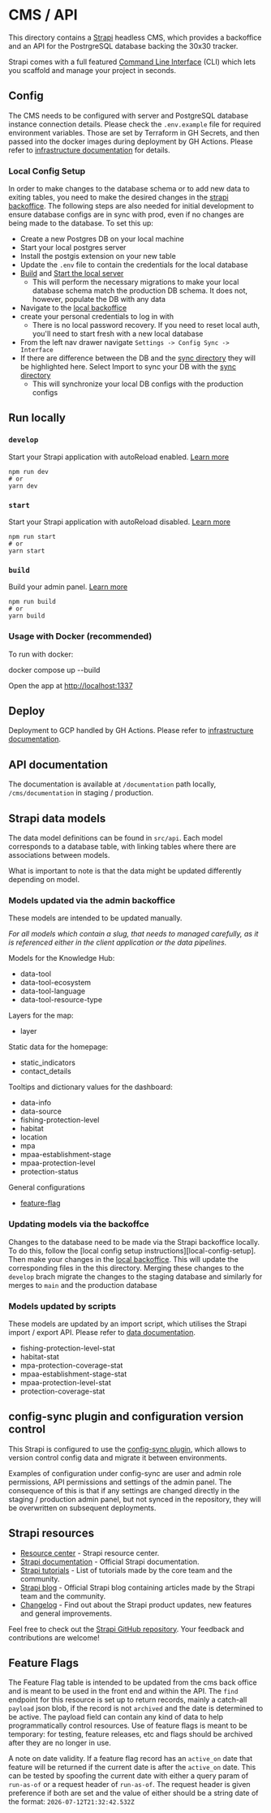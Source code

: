 # CMS / API

This directory contains a [Strapi][strapi] headless CMS, which provides a backoffice and an API for the PostrgreSQL database backing the 30x30 tracker.

Strapi comes with a full featured [Command Line Interface][strapi_cli] (CLI) which lets you scaffold and manage your project in seconds.

## Config

The CMS needs to be configured with server and PostgreSQL database instance connection details. Please check the `.env.example` file for required environment variables. Those are set by Terraform in GH Secrets, and then passed into the docker images during deployment by GH Actions. Please refer to [infrastructure documentation][infrastructure] for details.

### Local Config Setup

In order to make changes to the database schema or to add new data to exiting tables, you need to make the desired changes in the [strapi backoffice][backoffice]. The following steps are also needed for initial development to ensure database configs are in sync with prod, even if no changes are being made to the database. To set this up:

- Create a new Postgres DB on your local machine
- Start your local postgres server
- Install the postgis extension on your new table
- Update the `.env` file to contain the credentials for the local database
- [Build] and [Start the local server][start]
  - This will perform the necessary migrations to make your local database schema match the production DB schema. It does not, however, populate the DB with any data
- Navigate to the [local backoffice][local_backoffice]
- create your personal credentials to log in with
  - There is no local password recovery. If you need to reset local auth, you'll need to start fresh with a new local database
- From the left nav drawer navigate `Settings -> Config Sync -> Interface`
- If there are difference between the DB and the [sync directory][sync] they will be highlighted here. Select Import to sync your DB with the [sync directory][sync]
  - This will synchronize your local DB configs with the production configs

## Run locally

### `develop`

Start your Strapi application with autoReload enabled. [Learn more][strapi_cli_develop]

```
npm run dev
# or
yarn dev
```

### `start`

Start your Strapi application with autoReload disabled. [Learn more][strapi_cli_develop]

```
npm run start
# or
yarn start
```

### `build`

Build your admin panel. [Learn more][strapi_cli_build]

```
npm run build
# or
yarn build
```

### Usage with Docker (recommended)

To run with docker:

docker compose up --build

Open the app at <http://localhost:1337>

## Deploy

Deployment to GCP handled by GH Actions. Please refer to [infrastructure documentation][infrastructure].

## API documentation

The documentation is available at `/documentation` path locally, `/cms/documentation` in staging / production.

## Strapi data models

The data model definitions can be found in `src/api`. Each model corresponds to a database table, with linking tables where there are associations between models.

What is important to note is that the data might be updated differently depending on model.

### Models updated via the admin backoffice

These models are intended to be updated manually.

*For all models which contain a slug, that needs to managed carefully, as it is referenced either in the client application or the data pipelines.*

Models for the Knowledge Hub:

- data-tool
- data-tool-ecosystem
- data-tool-language
- data-tool-resource-type

Layers for the map:

- layer

Static data for the homepage:

- static_indicators
- contact_details

Tooltips and dictionary values for the dashboard:

- data-info
- data-source
- fishing-protection-level
- habitat
- location
- mpa
- mpaa-establishment-stage
- mpaa-protection-level
- protection-status

General configurations

- [feature-flag]

### Updating models via the backoffce

Changes to the database need to be made via the Strapi backoffice locally. To do this, follow the [local config setup instructions][local-config-setup]. Then make your changes in the [local backoffice][local_backoffice]. This will update the corresponding files in the this directory. Merging these changes to the `develop` brach migrate the changes to the staging database and similarly for merges to `main` and the production database

### Models updated by scripts

These models are updated by an import script, which utilises the Strapi import / export API. Please refer to [data documentation][data].

- fishing-protection-level-stat
- habitat-stat
- mpa-protection-coverage-stat
- mpaa-establishment-stage-stat
- mpaa-protection-level-stat
- protection-coverage-stat

## config-sync plugin and configuration version control

This Strapi is configured to use the [config-sync plugin](https://market.strapi.io/plugins/strapi-plugin-config-sync), which allows to version control config data and migrate it between environments.

Examples of configuration under config-sync are user and admin role permissions, API permissions and settings of the admin panel. The consequence of this is that if any settings are changed directly in the staging / production admin panel, but not synced in the repository, they will be overwritten on subsequent deployments.

## Strapi resources

- [Resource center][strapi_rc] - Strapi resource center.
- [Strapi documentation][strapi_docs] - Official Strapi documentation.
- [Strapi tutorials][strapi_tutorials] - List of tutorials made by the core team and the community.
- [Strapi blog][strapi_docs] - Official Strapi blog containing articles made by the Strapi team and the community.
- [Changelog][strapi_changelog] - Find out about the Strapi product updates, new features and general improvements.

Feel free to check out the [Strapi GitHub repository](https://github.com/strapi/strapi). Your feedback and contributions are welcome!

## Feature Flags

The Feature Flag table is intended to be updated from the cms back office and is meant to be used in the front end and within the API. The `find` endpoint for this resource is set up to return records, mainly a catch-all `payload` json blob, if the record is not `archived` and the date is determined to be active. The payload field can contain any kind of data to help programmatically control resources. Use of feature flags is meant to be temporary: for testing, feature releases, etc and flags should be archived after they are no longer in use.

A note on date validity. If a feature flag record has an `active_on` date that feature will be returned if the current date is after the `active_on` date. This can be tested by spoofing the current date with either a query param of `run-as-of` or a request header of `run-as-of`. The request header is given preference if both are set and the value of either should be a string date of the format: `2026-07-12T21:32:42.532Z`

[backoffice]: #updating-models-via-the-backoffce
[build]: #build
[data]: ../data/README.md
[feature-flag]: #feature-flags
[infrastructure]: ../infrastructure/README.md
[local_backoffice]: http://localhost:1337/admin/
[start]: #start
[strapi]:https://strapi.io/
[strapi_changelog]: https://strapi.io/changelog
[strapi_cli]: https://docs.strapi.io/developer-docs/latest/developer-resources/cli/CLI.html
[strapi_cli_build]: https://docs.strapi.io/developer-docs/latest/developer-resources/cli/CLI.html#strapi-build
[strapi_cli_develop]: https://docs.strapi.io/developer-docs/latest/developer-resources/cli/CLI.html#strapi-develop
[strapi_docs]: https://docs.strapi.io
[strapi_rc]: https://strapi.io/resource-center
[strapi_tutorials]: https://strapi.io/tutorials
[sync]: ./config/sync/
